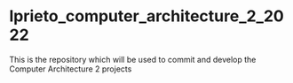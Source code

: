 # lprieto_computer_architecture_2_2022
This is the repository which will be used to commit and develop the Computer Architecture 2 projects
